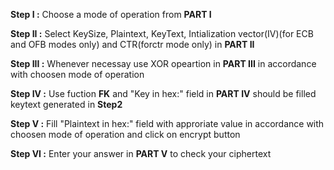 **Step I :** Choose a mode of operation from **PART I**

**Step II :** Select KeySize, Plaintext, KeyText, Intialization vector(IV)(for ECB and OFB modes only) and CTR(forctr mode only) in **PART II**

**Step III :** Whenever necessay use XOR opeartion in **PART III** in accordance with choosen mode of operation

**Step IV :** Use fuction **FK** and "Key in hex:" field in **PART IV** should be filled keytext generated in **Step2**

**Step V :** Fill "Plaintext in hex:" field with approriate value in accordance with choosen mode of operation and click on encrypt button

**Step VI :** Enter your answer in **PART V** to check your ciphertext


